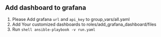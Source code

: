 ## Add dashboard to grafana

1. Please Add grafana ```url``` and  ```api_key``` to group_vars/all.yaml
2. Add Your customized dashboards to roles/add_grafana_dashboard/files
3. Run ```shell ansible-playbook -v run.yaml```

